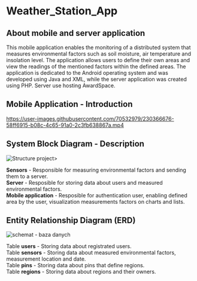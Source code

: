 # Weather_Station_App

## About mobile and server application <br>

This mobile application enables the monitoring of a distributed system that measures environmental factors such as soil moisture, air temperature and insolation level. The application allows users to define their own areas and view the readings of the mentioned factors within the defined areas. The application is dedicated to the Android operating system and was developed using Java and XML, while the server application was created using PHP. Server use hosting AwardSpace.

## Mobile Application - Introduction <br>

https://user-images.githubusercontent.com/70532979/230366676-58ff6915-b08c-4c65-91a0-2c3fb638867a.mp4

## System Block Diagram - Description <br>

![Structure project](https://user-images.githubusercontent.com/70532979/230367647-c0dfdf62-d9a4-4a77-b4fc-c404b4fd507b.png)>


<b>Sensors</b> - Responsible for measuring environmental factors and sending them to a server. <br>
<b>Server</b> - Resposible for storing data about users and measured environmental factors. <br>
<b>Mobile application</b> - Resposible for authentication user, enabling defined area by the user, visualization measurements factors on charts and lists. <br>

## Entity Relationship Diagram (ERD) <br>

![schemat - baza danych ](https://user-images.githubusercontent.com/70532979/227714144-cc9808d6-54c3-42f6-a6d8-72f22fcc7564.png)

Table <b>users</b> - Storing data about registrated users. <br>
Table <b>sensors</b> - Storing data about measured environmental factors, measurement location and date.<br>
Table <b>pins</b> - Storing data about pins that define regions. <br>
Table <b>regions</b> - Storing data about regions and their owners. <br>


